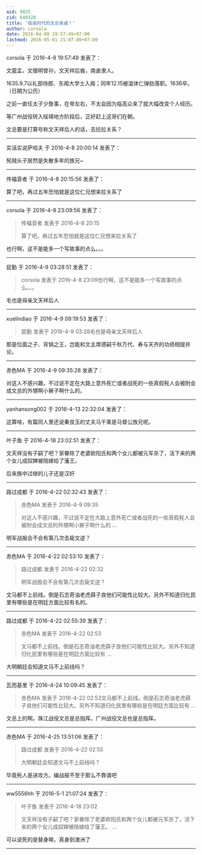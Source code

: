 ```yaml
---
aid: 9025
zid: 640320
title: '临高时代的文总亲戚！'
author: corsola
date: 2016-04-08 19:57:49+07:00
lastmod: 2016-05-01 21:07:00+07:00
---
```


corsola 于 2016-4-8 19:57:49 发表了：

文震孟，文徵明曾孙，文天祥后裔，南直隶人。

1635.9.7以礼部侍郎、东阁大学士入阁；同年12.15被温体仁弹劾落职。1636卒。（日期为公历）

之前一直任太子少詹事，在帝左右，不太会因为临高众来了就大幅改变个人经历。

等广州战役转入绥靖地方阶段后，正好赶上这哥们在朝。

文总要是打算号称文天祥后人的话，去拉拉关系？

---------

实话实说萨哈夫 于 2016-4-8 20:00:14 发表了：

髡贼头子居然是失散多年的族兄~

---------

传福音者 于 2016-4-8 20:15:56 发表了：

算了吧，再过五年恐怕就是这位仁兄想来拉关系了

---------

corsola 于 2016-4-8 23:09:56 发表了：

> 传福音者 发表于 2016-4-8 20:15
> 
> 算了吧，再过五年恐怕就是这位仁兄想来拉关系了



也行啊，这不是能多一个写故事的点么。。。

---------

屁勤 于 2016-4-9 03:28:51 发表了：

> corsola 发表于 2016-4-8 23:09也行啊，这不是能多一个写故事的点么。。。



毛也是母亲文天祥后人

---------

xuelindiao 于 2016-4-9 09:19:53 发表了：

> 屁勤 发表于 2016-4-9 03:28毛也是母亲文天祥后人



那是位面之子、背锅之王，岂能和文主席德嗣千秋万代、寿与天齐的功绩相提并论。

---------

赤色MA 于 2016-4-9 09:35:28 发表了：

对这人不感兴趣，不过说不定在大路上意外死亡或者战死的一些真假髡人会被附会成文总的外甥啊小舅子啊什么的。

---------

yanhansong002 于 2016-4-13 22:32:04 发表了：

这算啥，有篇同人里还说秦良玉的丈夫马千乘是马督公族兄呢。

---------

叶子鱼 于 2016-4-18 23:02:51 发表了：

文天祥没有子嗣了吧？家眷除了老婆欧阳氏和两个女儿都被元军杀了，活下来的两个女儿成奴婢被陪嫁给了藩王。

后来族中过继的儿子还是汉奸

---------

路过成都 于 2016-4-22 02:32:43 发表了：

> 赤色MA 发表于 2016-4-9 09:35
> 
> 对这人不感兴趣，不过说不定在大路上意外死亡或者战死的一些真假髡人会被附会成文总的外甥啊小舅子啊什么的 ...



明军战报会不会有第几次击毙文逆？

---------

赤色MA 于 2016-4-22 02:53:10 发表了：

> 路过成都 发表于 2016-4-22 02:32
> 
> 明军战报会不会有第几次击毙文逆？



文马都不上前线。倒是石志奇油老虎薛子良他们可能性比较大。另外不知道归化民里有哪些是在明廷方面比较有名的。

---------

路过成都 于 2016-4-22 02:55:39 发表了：

> 赤色MA 发表于 2016-4-22 02:53
> 
> 文马都不上前线。倒是石志奇油老虎薛子良他们可能性比较大。另外不知道归化民里有哪些是在明廷方面比较有 ...



大明朝廷会知道文马不上前线吗？

---------

瓦而基里 于 2016-4-24 10:09:45 发表了：

> 赤色MA 发表于 2016-4-22 02:53文马都不上前线。倒是石志奇油老虎薛子良他们可能性比较大。另外不知道归化民里有哪些是在明廷方面比较有 ...



文总上的啊。珠江战役文总是总指挥。广州战役文总也是总指挥。

---------

赤色MA 于 2016-4-25 13:51:06 发表了：

> 路过成都 发表于 2016-4-22 02:55
> 
> 大明朝廷会知道文马不上前线吗？



毕竟髡人是进攻方。编战报不至于那么不靠谱吧

---------

ww5556hh 于 2016-5-1 21:07:24 发表了：

> 叶子鱼 发表于 2016-4-18 23:02
> 
> 文天祥没有子嗣了吧？家眷除了老婆欧阳氏和两个女儿都被元军杀了，活下来的两个女儿成奴婢被陪嫁给了藩王。 ...



可以说死的是替身嘛，真身到澳洲了

---------

